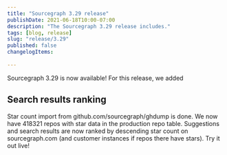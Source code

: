 ```yaml
---
title: "Sourcegraph 3.29 release"
publishDate: 2021-06-18T10:00-07:00
description: "The Sourcegraph 3.29 release includes."
tags: [blog, release]
slug: "release/3.29"
published: false
changelogItems:
 
---
```


Sourcegraph 3.29 is now available! For this release, we added 

## Search results ranking
Star count import from github.com/sourcegraph/ghdump is done. We now have 418321 repos with star data in the production repo table.
Suggestions and search results are now ranked by descending star count on sourcegraph.com (and customer instances if repos there have stars). Try it out live!

## 
